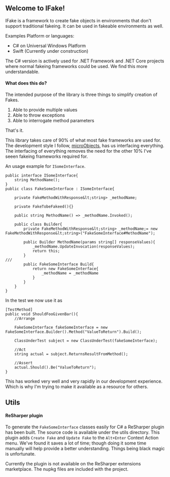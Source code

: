 ## Welcome to IFake!

IFake is a framework to create fake objects in environments that don't support traditional fakeing. It can be used in fakeable environments as well.

Examples Platform or languages: 
* C# on Universal Windows Platform
* Swift (Currently under construction)

The C# version is actively used for .NET Framework and .NET Core projects where normal fakeing frameworks could be used. We find this more understandable.

#### What does this do?
The intended purpose of the library is three things to simplify creation of Fakes.

1) Able to provide multiple values
2) Able to throw exceptions
3) Able to interrogate method parameters

That's it.

This library takes care of 90% of what most fake frameworks are used for. The development style I follow, [microObjects](https://quinngil.com/uobjects), has us interfacing everything.
The interfacing of everything removes the need for the other 10% I've seeen fakeing frameworks required for.

An usage example for `ISomeInterface`.
```
public interface ISomeInterface{
    string MethodName();
}
public class FakeSomeInterface : ISomeInterface{

    private FakeMethodWithResponse&lt;string> _methodName;

    private FakeTobeFakeed(){}

    public string MethodName() => _methodName.Invoked();

    public class Builder{
        private FakeMethodWithResponse&lt;string> _methodName;= new FakeMethodWithResponse&lt;string>("FakeSomeInterface#MethodName");

        public Builder MethodName(params string[] responseValues){
            _methodName.UpdateInvocation(responseValues);
            return this;
        }
///
        public FakeSomeInterface Build{
            return new FakeSomeInterface{
                _methodName = _methodName
            }
        }
    }
}
```

In the test we now use it as
```
[TestMethod]
public void ShouldFooGivenBar(){
    //Arrange
    
    FakeSomeInterface fakeSomeInterface = new FakeSomeInterface.Builder().Method("ValueToReturn").Build();
    
    ClassUnderTest subject = new ClassUnderTest(fakeSomeInterface);

    //Act
    string actual = subject.ReturnsResultFromMethod();

    //Assert
    actual.Should().Be("ValueToReturn");
}
```

This has worked very well and very rapidly in our development experience. Which is why I'm trying to make it available as a resource for others.


## Utils
#### ReSharper plugin
To generate the `FakeSomeInterface` classes easily for C# a ReSharper plugin has been built. The source code is available under the utils directory.
This plugin adds `Create Fake` and `Update Fake` to the `Alt+Enter` Context Action menu. We've found it saves a lot of time; though doing it some time manually will help provide a better understanding. Things being black magic is unfortunate.

Currently the plugin is not available on the ReSharper extensions marketplace. The nupkg files are included with the project.